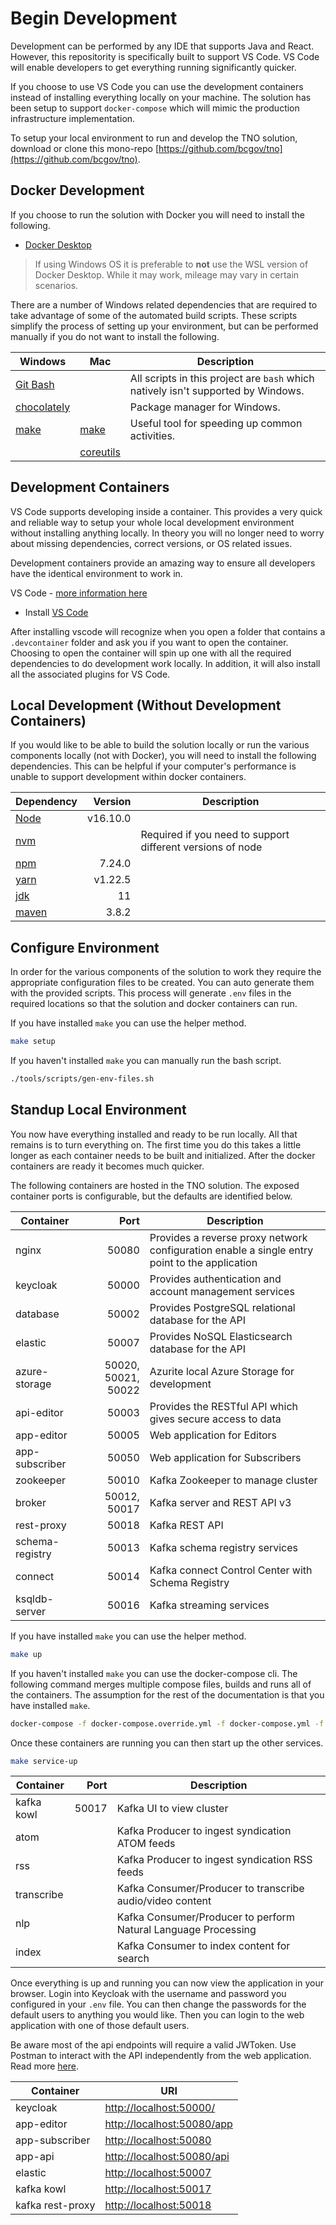 # Begin Development

Development can be performed by any IDE that supports Java and React. However, this repositority is specifically built to support VS Code. VS Code will enable developers to get everything running significantly quicker.

If you choose to use VS Code you can use the development containers instead of installing everything locally on your machine.
The solution has been setup to support `docker-compose` which will mimic the production infrastructure implementation.

To setup your local environment to run and develop the TNO solution, download or clone this mono-repo [https://github.com/bcgov/tno](https://github.com/bcgov/tno).

## Docker Development

If you choose to run the solution with Docker you will need to install the following.

- [Docker Desktop](https://www.docker.com/products/docker-desktop)

> If using Windows OS it is preferable to **not** use the WSL version of Docker Desktop. While it may work, mileage may vary in certain scenarios.

There are a number of Windows related dependencies that are required to take advantage of some of the automated build scripts.
These scripts simplify the process of setting up your environment, but can be performed manually if you do not want to install the following.

| Windows                                                | Mac                                                     | Description                                                                       |
| ------------------------------------------------------ | ------------------------------------------------------- | --------------------------------------------------------------------------------- |
| [Git Bash](https://git-scm.com/)                       |                                                         | All scripts in this project are `bash` which natively isn't supported by Windows. |
| [chocolately](https://chocolatey.org/install)          |                                                         | Package manager for Windows.                                                      |
| [make](https://community.chocolatey.org/packages/make) | [make](https://formulae.brew.sh/formula/make)           | Useful tool for speeding up common activities.                                    |
|                                                        | [coreutils](https://formulae.brew.sh/formula/coreutils) |

## Development Containers

VS Code supports developing inside a container.
This provides a very quick and reliable way to setup your whole local development environment without installing anything locally.
In theory you will no longer need to worry about missing dependencies, correct versions, or OS related issues.

Development containers provide an amazing way to ensure all developers have the identical environment to work in.

VS Code - [more information here](https://code.visualstudio.com/docs/remote/containers)

- Install [VS Code](https://code.visualstudio.com/download)

After installing vscode will recognize when you open a folder that contains a `.devcontainer` folder and ask you if you want to open the container.
Choosing to open the container will spin up one with all the required dependencies to do development work locally.
In addition, it will also install all the associated plugins for VS Code.

## Local Development (Without Development Containers)

If you would like to be able to build the solution locally or run the various components locally (not with Docker), you will need to install the following dependencies.
This can be helpful if your computer's performance is unable to support development within docker containers.

| Dependency                                                                                                                                           |  Version | Description                                                |
| ---------------------------------------------------------------------------------------------------------------------------------------------------- | -------: | ---------------------------------------------------------- |
| [Node](https://nodejs.org/en/download/)                                                                                                              | v16.10.0 |                                                            |
| [nvm](https://github.com/coreybutler/nvm-windows#node-version-manager-nvm-for-windows)                                                               |          | Required if you need to support different versions of node |
| [npm](https://docs.npmjs.com/cli/v7/configuring-npm/install)                                                                                         |   7.24.0 |                                                            |
| [yarn](https://classic.yarnpkg.com/en/docs/install/#windows-stable)                                                                                  |  v1.22.5 |                                                            |
| [jdk](https://docs.oracle.com/en/java/javase/11/install/installation-jdk-microsoft-windows-platforms.html#GUID-A7E27B90-A28D-4237-9383-A58B416071CA) |       11 |                                                            |
| [maven](http://maven.apache.org/install.html)                                                                                                        |    3.8.2 |                                                            |

## Configure Environment

In order for the various components of the solution to work they require the appropriate configuration files to be created.
You can auto generate them with the provided scripts.
This process will generate `.env` files in the required locations so that the solution and docker containers can run.

If you have installed `make` you can use the helper method.

```bash
make setup
```

If you haven't installed `make` you can manually run the bash script.

```bash
./tools/scripts/gen-env-files.sh
```

## Standup Local Environment

You now have everything installed and ready to be run locally.
All that remains is to turn everything on.
The first time you do this takes a little longer as each container needs to be built and initialized.
After the docker containers are ready it becomes much quicker.

The following containers are hosted in the TNO solution.
The exposed container ports is configurable, but the defaults are identified below.

| Container       |                Port | Description                                                                                   |
| --------------- | ------------------: | --------------------------------------------------------------------------------------------- |
| nginx           |               50080 | Provides a reverse proxy network configuration enable a single entry point to the application |
| keycloak        |               50000 | Provides authentication and account management services                                       |
| database        |               50002 | Provides PostgreSQL relational database for the API                                           |
| elastic         |               50007 | Provides NoSQL Elasticsearch database for the API                                             |
| azure-storage   | 50020, 50021, 50022 | Azurite local Azure Storage for development                                                   |
| api-editor      |               50003 | Provides the RESTful API which gives secure access to data                                    |
| app-editor      |               50005 | Web application for Editors                                                                   |
| app-subscriber  |               50050 | Web application for Subscribers                                                               |
| zookeeper       |               50010 | Kafka Zookeeper to manage cluster                                                             |
| broker          |        50012, 50017 | Kafka server and REST API v3                                                                  |
| rest-proxy      |               50018 | Kafka REST API                                                                                |
| schema-registry |               50013 | Kafka schema registry services                                                                |
| connect         |               50014 | Kafka connect Control Center with Schema Registry                                             |
| ksqldb-server   |               50016 | Kafka streaming services                                                                      |

If you have installed `make` you can use the helper method.

```bash
make up
```

If you haven't installed `make` you can use the docker-compose cli.
The following command merges multiple compose files, builds and runs all of the containers.
The assumption for the rest of the documentation is that you have installed `make`.

```bash
docker-compose -f docker-compose.override.yml -f docker-compose.yml -f ./db/kafka/docker-compose.yml -d up
```

Once these containers are running you can then start up the other services.

```bash
make service-up
```

| Container  |  Port | Description                                                    |
| ---------- | ----: | -------------------------------------------------------------- |
| kafka kowl | 50017 | Kafka UI to view cluster                                       |
| atom       |       | Kafka Producer to ingest syndication ATOM feeds                |
| rss        |       | Kafka Producer to ingest syndication RSS feeds                 |
| transcribe |       | Kafka Consumer/Producer to transcribe audio/video content      |
| nlp        |       | Kafka Consumer/Producer to perform Natural Language Processing |
| index      |       | Kafka Consumer to index content for search                     |

Once everything is up and running you can now view the application in your browser.
Login into Keycloak with the username and password you configured in your `.env` file.
You can then change the passwords for the default users to anything you would like.
Then you can login to the web application with one of those default users.

Be aware most of the api endpoints will require a valid JWToken.
Use Postman to interact with the API independently from the web application.
Read more [here](../test/README.md).

| Container        | URI                                                      |
| ---------------- | -------------------------------------------------------- |
| keycloak         | [http://localhost:50000/](http://localhost:50000)        |
| app-editor       | [http://localhost:50080/app](http://localhost:50080/app) |
| app-subscriber   | [http://localhost:50080](http://localhost:50080)         |
| app-api          | [http://localhost:50080/api](http://localhost:50080/api) |
| elastic          | [http://localhost:50007](http://localhost:50007)         |
| kafka kowl       | [http://localhost:50017](http://localhost:50017)         |
| kafka rest-proxy | [http://localhost:50018](http://localhost:50018)         |
